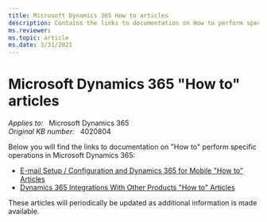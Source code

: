 ```yaml
---
title: Microsoft Dynamics 365 How to articles
description: Contains the links to documentation on How to perform specific operations in Microsoft Dynamics 365.
ms.reviewer: 
ms.topic: article
ms.date: 3/31/2021
---
```

# Microsoft Dynamics 365 "How to" articles

_Applies to:_ &nbsp; Microsoft Dynamics 365  
_Original KB number:_ &nbsp; 4020804

Below you will find the links to documentation on "How to" perform specific operations in Microsoft Dynamics 365:

- [E-mail Setup / Configuration and Dynamics 365 for Mobile "How to" Articles](https://support.microsoft.com/help/4020807)
- [Dynamics 365 Integrations With Other Products "How to" Articles](https://support.microsoft.com/help/4020815)

These articles will periodically be updated as additional information is made available.
